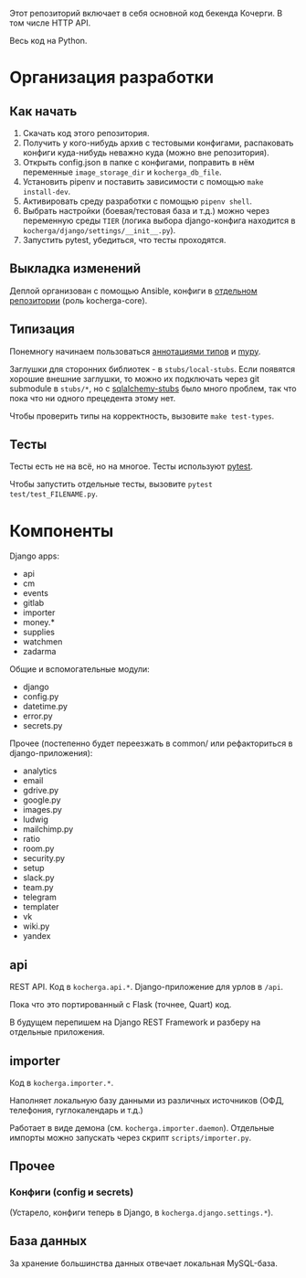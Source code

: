Этот репозиторий включает в себя основной код бекенда Кочерги. В том числе HTTP API.

Весь код на Python.

# Организация разработки

## Как начать

1. Скачать код этого репозитория.
2. Получить у кого-нибудь архив с тестовыми конфигами, распаковать конфиги куда-нибудь неважно куда (можно вне репозитория).
3. Открыть config.json в папке с конфигами, поправить в нём переменные `image_storage_dir` и `kocherga_db_file`.
4. Установить pipenv и поставить зависимости c помощью `make install-dev`.
5. Активировать среду разработки с помощью `pipenv shell`.
6. Выбрать настройки (боевая/тестовая база и т.д.) можно через переменную среды `TIER` (логика выбора django-конфига находится в `kocherga/django/settings/__init__.py`).
7. Запустить pytest, убедиться, что тесты проходятся.

## Выкладка изменений

Деплой организован с помощью Ansible, конфиги в [отдельном репозитории](https://gitlab.com/kocherga/code/deploy) (роль kocherga-core).

## Типизация

Понемногу начинаем пользоваться [аннотациями типов](https://www.python.org/dev/peps/pep-0484/) и [mypy](http://mypy-lang.org/).

Заглушки для сторонних библиотек - в `stubs/local-stubs`. Если появятся хорошие внешние заглушки, то можно их подключать через git submodule в `stubs/*`, но с [sqlalchemy-stubs](https://github.com/JelleZijlstra/sqlalchemy-stubs) было много проблем, так что пока что ни одного прецедента этому нет.

Чтобы проверить типы на корректность, вызовите `make test-types`.

## Тесты

Тесты есть не на всё, но на многое. Тесты используют [pytest](https://docs.pytest.org/en/latest/).

Чтобы запустить отдельные тесты, вызовите `pytest test/test_FILENAME.py`.

# Компоненты

Django apps:
* api
* cm
* events
* gitlab
* importer
* money.*
* supplies
* watchmen
* zadarma

Общие и вспомогательные модули:
* django
* config.py
* datetime.py
* error.py
* secrets.py

Прочее (постепенно будет переезжать в common/ или рефакториться в django-приложения):
* analytics
* email
* gdrive.py
* google.py
* images.py
* ludwig
* mailchimp.py
* ratio
* room.py
* security.py
* setup
* slack.py
* team.py
* telegram
* templater
* vk
* wiki.py
* yandex

## api

REST API. Код в `kocherga.api.*`. Django-приложение для урлов в `/api`.

Пока что это портированный с Flask (точнее, Quart) код.

В будущем перепишем на Django REST Framework и разберу на отдельные приложения.

## importer

Код в `kocherga.importer.*`.

Наполняет локальную базу данными из различных источников (ОФД, телефония, гуглокалендарь и т.д.)

Работает в виде демона (см. `kocherga.importer.daemon`). Отдельные импорты можно запускать через скрипт `scripts/importer.py`.

## Прочее

### Конфиги (config и secrets)

(Устарело, конфиги теперь в Django, в `kocherga.django.settings.*`).

## База данных

За хранение большинства данных отвечает локальная MySQL-база.
